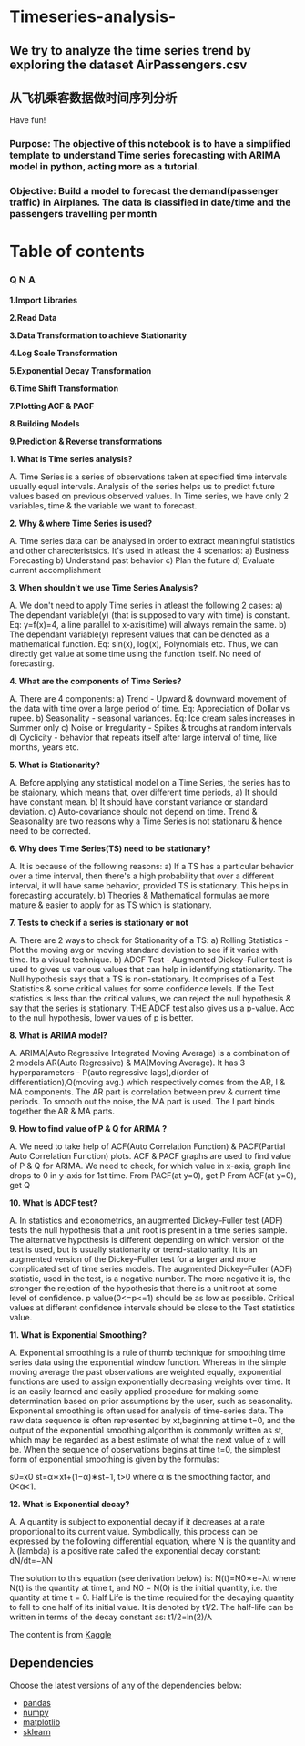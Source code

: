 # Timeseries-analysis-
## We try to analyze the time series trend by exploring the dataset AirPassengers.csv 
## 从飞机乘客数据做时间序列分析

Have fun!

### Purpose: The objective of this notebook is to have a simplified template to understand Time series forecasting with ARIMA model in python, acting more as a tutorial.

### Objective: Build a model to forecast the demand(passenger traffic) in Airplanes. The data is classified in date/time and the passengers travelling per month

# Table of contents

### Q N A

**1.Import Libraries**

**2.Read Data**

**3.Data Transformation to achieve Stationarity**

**4.Log Scale Transformation**

**5.Exponential Decay Transformation**

**6.Time Shift Transformation**

**7.Plotting ACF & PACF**

**8.Building Models**

**9.Prediction & Reverse transformations**


**1. What is Time series analysis?**

A. Time Series is a series of observations taken at specified time intervals usually equal intervals. Analysis of the series helps us to predict future values based on previous observed values. In Time series, we have only 2 variables, time & the variable we want to forecast.

**2. Why & where Time Series is used?**

A. Time series data can be analysed in order to extract meaningful statistics and other charecteristsics. It's used in atleast the 4 scenarios:
a) Business Forecasting
b) Understand past behavior
c) Plan the future
d) Evaluate current accomplishment

**3. When shouldn't we use Time Series Analysis?**

A. We don't need to apply Time series in atleast the following 2 cases:
a) The dependant variable(y) (that is supposed to vary with time) is constant. Eq: y=f(x)=4, a line parallel to x-axis(time) will always remain the same.
b) The dependant variable(y) represent values that can be denoted as a mathematical function. Eq: sin(x), log(x), Polynomials etc. Thus, we can directly get value at some time using the function itself. No need of forecasting.

**4. What are the components of Time Series?**

A. There are 4 components:
a) Trend - Upward & downward movement of the data with time over a large period of time. Eq: Appreciation of Dollar vs rupee.
b) Seasonality - seasonal variances. Eq: Ice cream sales increases in Summer only
c) Noise or Irregularity - Spikes & troughs at random intervals
d) Cyclicity - behavior that repeats itself after large interval of time, like months, years etc.

**5. What is Stationarity?**

A. Before applying any statistical model on a Time Series, the series has to be staionary, which means that, over different time periods,
a) It should have constant mean.
b) It should have constant variance or standard deviation.
c) Auto-covariance should not depend on time.
Trend & Seasonality are two reasons why a Time Series is not stationaru & hence need to be corrected.

**6. Why does Time Series(TS) need to be stationary?**

A. It is because of the following reasons:
a) If a TS has a particular behavior over a time interval, then there's a high probability that over a different interval, it will have same behavior, provided TS is stationary. This helps in forecasting accurately.
b) Theories & Mathematical formulas ae more mature & easier to apply for as TS which is stationary.

**7. Tests to check if a series is stationary or not**

A. There are 2 ways to check for Stationarity of a TS:
a) Rolling Statistics - Plot the moving avg or moving standard deviation to see if it varies with time. Its a visual technique.
b) ADCF Test - Augmented Dickey–Fuller test is used to gives us various values that can help in identifying stationarity. The Null hypothesis says that a TS is non-stationary. It comprises of a Test Statistics & some critical values for some confidence levels. If the Test statistics is less than the critical values, we can reject the null hypothesis & say that the series is stationary. THE ADCF test also gives us a p-value. Acc to the null hypothesis, lower values of p is better.

**8. What is ARIMA model?**

A. ARIMA(Auto Regressive Integrated Moving Average) is a combination of 2 models AR(Auto Regressive) & MA(Moving Average). It has 3 hyperparameters - P(auto regressive lags),d(order of differentiation),Q(moving avg.) which respectively comes from the AR, I & MA components. The AR part is correlation between prev & current time periods. To smooth out the noise, the MA part is used. The I part binds together the AR & MA parts.

**9. How to find value of P & Q for ARIMA ?**

A. We need to take help of ACF(Auto Correlation Function) & PACF(Partial Auto Correlation Function) plots. ACF & PACF graphs are used to find value of P & Q for ARIMA. We need to check, for which value in x-axis, graph line drops to 0 in y-axis for 1st time.
From PACF(at y=0), get P
From ACF(at y=0), get Q

**10. What Is ADCF test?**

A. In statistics and econometrics, an augmented Dickey–Fuller test (ADF) tests the null hypothesis that a unit root is present in a time series sample. The alternative hypothesis is different depending on which version of the test is used, but is usually stationarity or trend-stationarity. It is an augmented version of the Dickey–Fuller test for a larger and more complicated set of time series models.
The augmented Dickey–Fuller (ADF) statistic, used in the test, is a negative number. The more negative it is, the stronger the rejection of the hypothesis that there is a unit root at some level of confidence.
p value(0<=p<=1) should be as low as possible. Critical values at different confidence intervals should be close to the Test statistics value.

**11. What is Exponential Smoothing?**

A. Exponential smoothing is a rule of thumb technique for smoothing time series data using the exponential window function. Whereas in the simple moving average the past observations are weighted equally, exponential functions are used to assign exponentially decreasing weights over time. It is an easily learned and easily applied procedure for making some determination based on prior assumptions by the user, such as seasonality. Exponential smoothing is often used for analysis of time-series data.
The raw data sequence is often represented by xt,beginning at time  t=0, 
and the output of the exponential smoothing algorithm is commonly written as  st, which may be regarded as a best estimate of what the next value of  x
will be. When the sequence of observations begins at time  t=0,
the simplest form of exponential smoothing is given by the formulas:

s0=x0
st=α∗xt+(1−α)∗st−1,  t>0 where  α is the smoothing factor, and  0<α<1.

**12. What is Exponential decay?**

A. A quantity is subject to exponential decay if it decreases at a rate proportional to its current value. 
Symbolically, this process can be expressed by the following differential equation, where N is the quantity and λ (lambda) is a positive rate called the exponential decay constant:
dN/dt=−λN
 
The solution to this equation (see derivation below) is:
N(t)=N0∗e−λt
where N(t) is the quantity at time t, and N0 = N(0) is the initial quantity, i.e. the quantity at time t = 0.
Half Life is the time required for the decaying quantity to fall to one half of its initial value. 
It is denoted by  t1/2. The half-life can be written in terms of the decay constant as: t1/2=ln(2)/λ

The content is from [Kaggle](https://www.kaggle.com/freespirit08/time-series-for-beginners-with-arima)
 
 ## Dependencies

Choose the latest versions of any of the dependencies below:

* [pandas](https://pandas.pydata.org/)
* [numpy](http://www.numpy.org/)
* [matplotlib](https://matplotlib.org/)
* [sklearn](http://scikit-learn.org/stable/)

